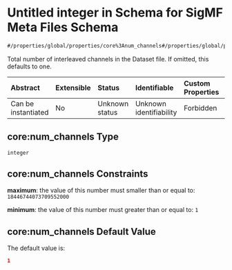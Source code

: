 # Untitled integer in Schema for SigMF Meta Files Schema

```txt
#/properties/global/properties/core%3Anum_channels#/properties/global/properties/core:num_channels
```

Total number of interleaved channels in the Dataset file. If omitted, this defaults to one.

| Abstract            | Extensible | Status         | Identifiable            | Custom Properties | Additional Properties | Access Restrictions | Defined In                                                             |
| :------------------ | :--------- | :------------- | :---------------------- | :---------------- | :-------------------- | :------------------ | :--------------------------------------------------------------------- |
| Can be instantiated | No         | Unknown status | Unknown identifiability | Forbidden         | Allowed               | none                | [sigmf.schema.json\*](../out/sigmf.schema.json "open original schema") |

## core:num\_channels Type

`integer`

## core:num\_channels Constraints

**maximum**: the value of this number must smaller than or equal to: `18446744073709552000`

**minimum**: the value of this number must greater than or equal to: `1`

## core:num\_channels Default Value

The default value is:

```json
1
```
